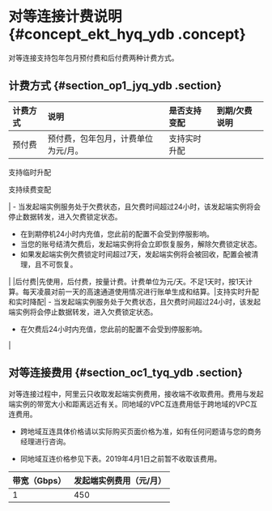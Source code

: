 # 对等连接计费说明 {#concept_ekt_hyq_ydb .concept}

对等连接支持包年包月预付费和后付费两种计费方式。

## 计费方式 {#section_op1_jyq_ydb .section}

|计费方式|说明|是否支持变配|到期/欠费说明|
|:---|:-|:-----|:------|
|预付费|预付费，包年包月，计费单位为元/月。| 支持实时升配

 支持临时升配

 支持续费变配

 | -   当发起端实例服务处于欠费状态，且欠费时间超过24小时，该发起端实例将会停止数据转发，进入欠费锁定状态。
-   在到期停机24小时内充值，您此前的配置不会受到停服影响。
-   当您的账号结清欠费后，发起端实例将会立即恢复服务，解除欠费锁定状态。
-   如果发起端实例欠费锁定时间超过7天，发起端实例将会被回收，配置会被清理，且不可恢复。

 |
|后付费|先使用，后付费，按量计费。计费单位为元/天。不足1天时，按1天计算。每天凌晨对前一天的高速通道使用情况进行账单生成和结算。|支持实时升配和实时降配| -   当发起端实例服务处于欠费状态，且欠费时间超过24小时，该发起端实例将会停止数据转发，进入欠费锁定状态。
-   在欠费后24小时内充值，您此前的配置不会受到停服影响。

 |

## 对等连接费用 {#section_oc1_tyq_ydb .section}

对等连接过程中，阿里云只收取发起端实例费用，接收端不收取费用。费用与发起端实例的带宽大小和距离远近有关。同地域的VPC互连费用低于跨地域的VPC互连费用。

-   跨地域互连具体价格请以实际购买页面价格为准，如有任何问题请与您的商务经理进行咨询。

-   同地域互连价格参见下表。2019年4月1日之前暂不收取该费用。

|带宽（Gbps）|发起端实例费用（元/月）|
|:-------|:-----------|
|1|450|


